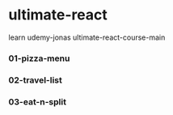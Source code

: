 # ultimate-react

learn udemy-jonas ultimate-react-course-main

### 01-pizza-menu

### 02-travel-list

### 03-eat-n-split
